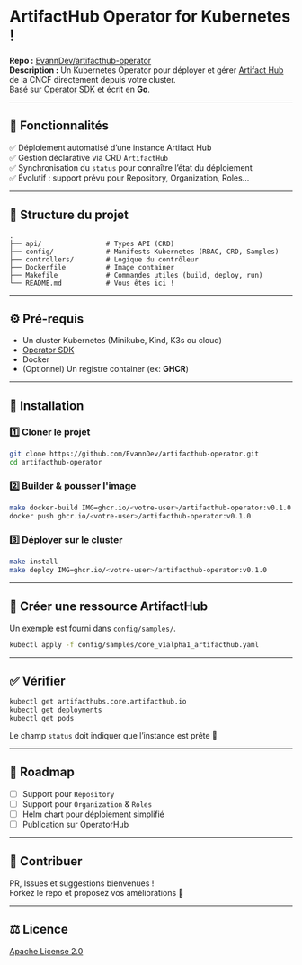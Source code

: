 # ArtifactHub Operator for Kubernetes !

**Repo :** [EvannDev/artifacthub-operator](https://github.com/EvannDev/artifacthub-operator)  
**Description :** Un Kubernetes Operator pour déployer et gérer [Artifact Hub](https://artifacthub.io/) de la CNCF directement depuis votre cluster.  
Basé sur [Operator SDK](https://sdk.operatorframework.io/) et écrit en **Go**.

---

## 🚀 Fonctionnalités

✅ Déploiement automatisé d’une instance Artifact Hub  
✅ Gestion déclarative via CRD `ArtifactHub`  
✅ Synchronisation du `status` pour connaître l’état du déploiement  
✅ Évolutif : support prévu pour Repository, Organization, Roles...

---

## 📂 Structure du projet

```
.
├── api/                # Types API (CRD)
├── config/             # Manifests Kubernetes (RBAC, CRD, Samples)
├── controllers/        # Logique du contrôleur
├── Dockerfile          # Image container
├── Makefile            # Commandes utiles (build, deploy, run)
└── README.md           # Vous êtes ici !
```

---

## ⚙️ Pré-requis

- Un cluster Kubernetes (Minikube, Kind, K3s ou cloud)
- [Operator SDK](https://sdk.operatorframework.io/docs/installation/)
- Docker
- (Optionnel) Un registre container (ex: **GHCR**)

---

## 🔧 Installation

### 1️⃣ Cloner le projet

```bash
git clone https://github.com/EvannDev/artifacthub-operator.git
cd artifacthub-operator
```

### 2️⃣ Builder & pousser l'image

```bash
make docker-build IMG=ghcr.io/<votre-user>/artifacthub-operator:v0.1.0
docker push ghcr.io/<votre-user>/artifacthub-operator:v0.1.0
```

### 3️⃣ Déployer sur le cluster

```bash
make install
make deploy IMG=ghcr.io/<votre-user>/artifacthub-operator:v0.1.0
```

---

## 📜 Créer une ressource ArtifactHub

Un exemple est fourni dans `config/samples/`.

```bash
kubectl apply -f config/samples/core_v1alpha1_artifacthub.yaml
```

---

## ✅ Vérifier

```bash
kubectl get artifacthubs.core.artifacthub.io
kubectl get deployments
kubectl get pods
```

Le champ `status` doit indiquer que l’instance est prête 🎉

---

## 🚧 Roadmap

- [ ] Support pour `Repository`
- [ ] Support pour `Organization` & `Roles`
- [ ] Helm chart pour déploiement simplifié
- [ ] Publication sur OperatorHub

---

## 🤝 Contribuer

PR, Issues et suggestions bienvenues !  
Forkez le repo et proposez vos améliorations 🚀

---

## ⚖️ Licence

[Apache License 2.0](LICENSE)